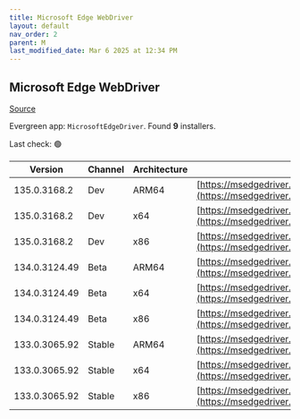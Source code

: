 ```yaml
---
title: Microsoft Edge WebDriver
layout: default
nav_order: 2
parent: M
last_modified_date: Mar 6 2025 at 12:34 PM
---
```


## Microsoft Edge WebDriver

[Source](https://www.microsoft.com/edge)

Evergreen app: `MicrosoftEdgeDriver`. Found **9** installers.

Last check: 🟢

| Version       | Channel | Architecture | URI                                                                                                                                            |
| ------------- | ------- | ------------ | ---------------------------------------------------------------------------------------------------------------------------------------------- |
| 135.0.3168.2  | Dev     | ARM64        | [https://msedgedriver.azureedge.net/135.0.3168.2/edgedriver_arm64.zip](https://msedgedriver.azureedge.net/135.0.3168.2/edgedriver_arm64.zip)   |
| 135.0.3168.2  | Dev     | x64          | [https://msedgedriver.azureedge.net/135.0.3168.2/edgedriver_win64.zip](https://msedgedriver.azureedge.net/135.0.3168.2/edgedriver_win64.zip)   |
| 135.0.3168.2  | Dev     | x86          | [https://msedgedriver.azureedge.net/135.0.3168.2/edgedriver_win32.zip](https://msedgedriver.azureedge.net/135.0.3168.2/edgedriver_win32.zip)   |
| 134.0.3124.49 | Beta    | ARM64        | [https://msedgedriver.azureedge.net/134.0.3124.49/edgedriver_arm64.zip](https://msedgedriver.azureedge.net/134.0.3124.49/edgedriver_arm64.zip) |
| 134.0.3124.49 | Beta    | x64          | [https://msedgedriver.azureedge.net/134.0.3124.49/edgedriver_win64.zip](https://msedgedriver.azureedge.net/134.0.3124.49/edgedriver_win64.zip) |
| 134.0.3124.49 | Beta    | x86          | [https://msedgedriver.azureedge.net/134.0.3124.49/edgedriver_win32.zip](https://msedgedriver.azureedge.net/134.0.3124.49/edgedriver_win32.zip) |
| 133.0.3065.92 | Stable  | ARM64        | [https://msedgedriver.azureedge.net/133.0.3065.92/edgedriver_arm64.zip](https://msedgedriver.azureedge.net/133.0.3065.92/edgedriver_arm64.zip) |
| 133.0.3065.92 | Stable  | x64          | [https://msedgedriver.azureedge.net/133.0.3065.92/edgedriver_win64.zip](https://msedgedriver.azureedge.net/133.0.3065.92/edgedriver_win64.zip) |
| 133.0.3065.92 | Stable  | x86          | [https://msedgedriver.azureedge.net/133.0.3065.92/edgedriver_win32.zip](https://msedgedriver.azureedge.net/133.0.3065.92/edgedriver_win32.zip) |
